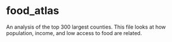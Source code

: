# food_atlas

An analysis of the top 300 largest counties. This file looks at how population, income, and low access to food are related.  
